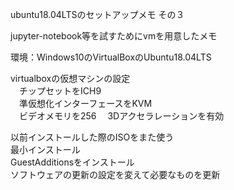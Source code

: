 ubuntu18.04LTSのセットアップメモ その３

jupyter-notebook等を試すためにvmを用意したメモ

環境：Windows10のVirtualBoxのUbuntu18.04LTS

virtualboxの仮想マシンの設定  
　チップセットをICH9  
　準仮想化インターフェースをKVM  
　ビデオメモリを256
　3Dアクセラレーションを有効  

以前インストールした際のISOをまた使う  
最小インストール  
GuestAdditionsをインストール  
ソフトウェアの更新の設定を変えて必要なものを更新  



